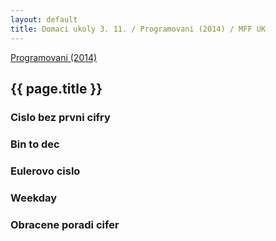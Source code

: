```yaml
---
layout: default
title: Domaci ukoly 3. 11. / Programovani (2014) / MFF UK
---
```


[Programovani (2014)](../2014-programovani.html)

## {{ page.title }}

### Cislo bez prvni cifry

<script src="https://gist.github.com/ondrejsika/8a786e4146da12d44ff1.js"></script>

### Bin to dec

<script src="https://gist.github.com/ondrejsika/57ca12106cc6877920c5.js"></script>

### Eulerovo cislo

<script src="https://gist.github.com/ondrejsika/0acddb2b140979b2afc6.js"></script>

### Weekday

<script src="https://gist.github.com/ondrejsika/12c43aaf3f0a65ea9785.js"></script>

### Obracene poradi cifer

<script src="https://gist.github.com/ondrejsika/b14680f297c39b1c7bc5.js"></script>

